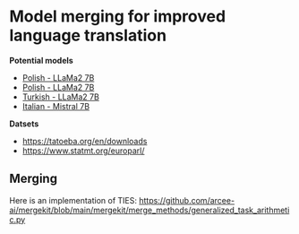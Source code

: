 # Model merging for improved language translation

**Potential models**
- [Polish - LLaMa2 7B](https://huggingface.co/Azurro/llama-2-7b-qlora-polish-instruct) 
- [Polish - LLaMa2 7B](https://huggingface.co/Aspik101/Llama-2-7b-hf-instruct-pl-lora_unload)
- [Turkish - LLaMa2 7B](https://huggingface.co/Trendyol/Trendyol-LLM-7b-chat-v0.1)
- [Italian - Mistral 7B](https://huggingface.co/scribis/Fantastica-7b-Instruct-0.2-Italian)

**Datsets**
- https://tatoeba.org/en/downloads
- https://www.statmt.org/europarl/


## Merging
Here is an implementation of TIES: https://github.com/arcee-ai/mergekit/blob/main/mergekit/merge_methods/generalized_task_arithmetic.py
